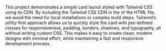 This project demonstrates a simple card layout styled with Tailwind CSS using its CDN. By including the Tailwind CSS CDN in the <head> of the HTML file, we avoid the need for local installations or complex build steps. Tailwind’s utility-first approach allows us to quickly style the card with pre-defined classes for responsiveness, padding, borders, shadows, and typography, all without writing custom CSS. This makes it easy to create clean, modern designs with minimal effort, while maintaining a fast and responsive development process.
